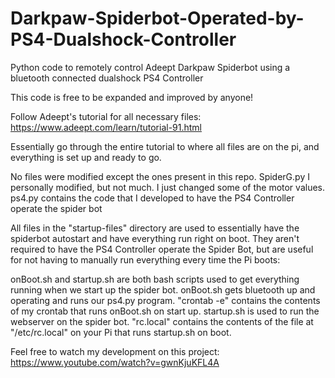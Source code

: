 # Darkpaw-Spiderbot-Operated-by-PS4-Dualshock-Controller

Python code to remotely control Adeept Darkpaw Spiderbot using a bluetooth connected dualshock PS4 Controller

This code is free to be expanded and improved by anyone!

Follow Adeept's tutorial for all necessary files: https://www.adeept.com/learn/tutorial-91.html

Essentially go through the entire tutorial to where all files are on the pi, and everything is set up and ready to go.

No files were modified except the ones present in this repo. SpiderG.py I personally modified, but not much. I just changed some of the motor values. ps4.py contains the code that I developed to have the PS4 Controller operate the spider bot

All files in the "startup-files" directory are used to essentially have the spiderbot autostart and have everything run right on boot. They aren't required to have the PS4 Controller operate the Spider Bot, but are useful for not having to manually run everything every time the Pi boots:

onBoot.sh and startup.sh are both bash scripts used to get everything running when we start up the spider bot. onBoot.sh gets bluetooth up and operating and runs our ps4.py program. "crontab -e" contains the contents of my crontab that runs onBoot.sh on start up. startup.sh is used to run the webserver on the spider bot. "rc.local" contains the contents of the file at "/etc/rc.local" on your Pi that runs startup.sh on boot. 


Feel free to watch my development on this project: https://www.youtube.com/watch?v=gwnKjuKFL4A
